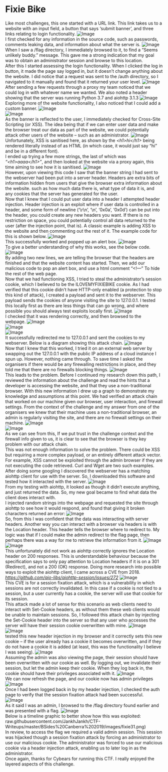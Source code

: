 # Fixie Bike

Like most challenges, this one started with a URL link. This link takes us to a website with an input field, a button that says ‘submit banner’, and three links relating to login functionality.
![Image](https://raw.githubusercontent.com/JankhJankh/CTF-Writeups/master/BSides%20Canberra%202019/images/fixie0.png)            
I first checked for any information in the source code, such as passwords, comments leaking data, and information about what the server is.
![Image](https://raw.githubusercontent.com/JankhJankh/CTF-Writeups/master/BSides%20Canberra%202019/images/fixie1.png)            
When I saw a /flag directory, I immediately browsed to it, to find a “Seems unlikely buddy.” message. This gave me a strong indication that my goal was to obtain an administrator session and browse to this location.      
After this I started assessing the login functionality. When I clicked the log in button, it made the page say logged in, but it doesn’t change anything about the website. I did notice that a request was sent to the /auth directory, so I navigated to it manually and found that it returned your user level.
![Image](https://raw.githubusercontent.com/JankhJankh/CTF-Writeups/master/BSides%20Canberra%202019/images/fixie2.png)            
After sending a few requests through a proxy my team noticed that we could log in with whatever name we wanted. We also noted a header showing that the server was running Python 3.7 and aiohttp 3.1.3
![Image](https://raw.githubusercontent.com/JankhJankh/CTF-Writeups/master/BSides%20Canberra%202019/images/fixie3.png)            
Exploring more of the website functionality, I also noticed that I could add a custom banner.
![Image](https://raw.githubusercontent.com/JankhJankh/CTF-Writeups/master/BSides%20Canberra%202019/images/fixie4.png)            
![Image](https://raw.githubusercontent.com/JankhJankh/CTF-Writeups/master/BSides%20Canberra%202019/images/fixie5.png)            
As the banner is reflected to the user, I immediately checked for Cross-Site Scripting (or XSS). The idea being that if we can enter user data and make the browser treat our data as part of the website, we could potentially attack other users of the website – such as an administrator. 
![Image](https://raw.githubusercontent.com/JankhJankh/CTF-Writeups/master/BSides%20Canberra%202019/images/fixie6.png)            
Unfortunately, XSS is sanitised here, as shown by the *\<h1\>hi\</h1\>* being rendered literally instead of as HTML (in which case, it would just say “hi” and be in a different font).     
I ended up trying a few more strings, the last of which was *“\<h1\>aaaa\</h1\>”*, and then looked at the website via a proxy again, this time aiming to see how it is sanitised. 
![Image](https://raw.githubusercontent.com/JankhJankh/CTF-Writeups/master/BSides%20Canberra%202019/images/fixie7.png)            
However, upon viewing this code I saw that the banner string I had sent to the webserver had been put into a server header. Headers are extra bits of information hidden from users that give the browser extra information about the website. such as how much data there is, what type of data it is, and any cookies that the server has generated for the user.      
Now that I knew that I could put user data into a header I attempted header injection. Header injection is an exploit where if user data is controlled in a header, and some form of newline (‘\r\n’, ‘\n’, ‘0x0a’, ‘0x0d’) can be put into the header, you could create any new headers you want. If there is no restriction on space, you could potentially control all data returned to the user (after the injection point, that is). A classic example is adding XSS to the website and then commenting out the rest of it. The example code for this is shown below.
![Image](https://raw.githubusercontent.com/JankhJankh/CTF-Writeups/master/BSides%20Canberra%202019/images/fixie8.png)            
This successfully worked and popped up an alert box.
![Image](https://raw.githubusercontent.com/JankhJankh/CTF-Writeups/master/BSides%20Canberra%202019/images/fixie9.png)            
To give a better understanding of why this works, see the below code.  
![Image](https://raw.githubusercontent.com/JankhJankh/CTF-Writeups/master/BSides%20Canberra%202019/images/fixie10.png)           
By adding two new lines, we are telling the browser that the headers are finished and that the website content has started. Then, we add our malicious code to pop an alert box, and use a html comment “<!—” To hide the rest of the web page.     
Now that we had functioning XSS, I tried to steal the administrator’s session cookie, which I believed to be the ILOVEMYFIXIEBIKE cookie. As I had verified that this cookie didn’t have HTTP-only enabled (a protection to stop this kind of attack), I created a payload and sent it to the webserver. This payload sends the cookies of anyone visiting the site to 127.0.0.1. I tested this locally first as there are less things that can go wrong, and where possible you should always test exploits locally first.
![Image](https://raw.githubusercontent.com/JankhJankh/CTF-Writeups/master/BSides%20Canberra%202019/images/fixie11.png)           
I checked that it was rendering correctly, and then browsed to the webpage. 
![Image](https://raw.githubusercontent.com/JankhJankh/CTF-Writeups/master/BSides%20Canberra%202019/images/fixie12.png)           
![Image](https://raw.githubusercontent.com/JankhJankh/CTF-Writeups/master/BSides%20Canberra%202019/images/fixie13.png)           
![Image](https://raw.githubusercontent.com/JankhJankh/CTF-Writeups/master/BSides%20Canberra%202019/images/fixie14.png)           
It successfully redirected me to 127.0.0.1 and sent the cookies to my webserver. Below is a diagram showing this attack chain.
![Image](https://raw.githubusercontent.com/JankhJankh/CTF-Writeups/master/BSides%20Canberra%202019/images/fixie15.png)           
Now that I knew that this worked, I tried it on an external web server by swapping out the 127.0.0.1 with the public IP address of a cloud instance I spun up. However, nothing came through. To save time I asked the organisers if there would be any firewalling restrictions in place, and they told me that there are no firewalls blocking things.
![Image](https://raw.githubusercontent.com/JankhJankh/CTF-Writeups/master/BSides%20Canberra%202019/images/fixie16.png)           
This leads to the problem. Before I continued my research down this path, I reviewed the information about the challenge and read the hints that a developer is accessing the website, and that they use a non-traditional browser. With this new information I drew up a graph to demonstrate my knowledge and assumptions at this point. We had verified an attack chain that worked on our machine given our browser, user interaction, and firewall settings. From the context of the challenge and my answer from one of the organisers we knew that their machine uses a non-traditional browser, an admin is regularly visiting the site, and there are no firewall settings on their machine.
![Image](https://raw.githubusercontent.com/JankhJankh/CTF-Writeups/master/BSides%20Canberra%202019/images/fixie17.png)           
![Image](https://raw.githubusercontent.com/JankhJankh/CTF-Writeups/master/BSides%20Canberra%202019/images/fixie18.png)           
As we can see from this, If we put trust in the challenge context and the firewall info given to us, it is clear to see that the browser is they key problem with our attack chain.    
This was not enough information to solve the problem. There could be XSS but requiring a more complex payload, or an entirely different attack vector. For example, XSS cannot be exploited through the admin browser if they are not executing the code retrieved. Curl and Wget are two such examples.    
After doing some googling I discovered the webserver has a matching aiohttp client for use with the server. So, I downloaded this software and tested how it interacted with the server.
![Image](https://raw.githubusercontent.com/JankhJankh/CTF-Writeups/master/BSides%20Canberra%202019/images/fixie19.png)           
From my testing with aiohttp, it looked as though it didn’t execute anything, and just returned the data. So, my new goal became to find what data the client does interact with.     
I injected random strings into the webpage and requested the site through aiohttp to see how it would respond, and found that giving it broken characters returned an error:
![Image](https://raw.githubusercontent.com/JankhJankh/CTF-Writeups/master/BSides%20Canberra%202019/images/fixie20.png)           
So, from this I was confident that the data was interacting with server headers. Another way you can interact with a browser via headers is with the Location header. This header tells the browser where to redirect to. My logic was that if I could make the admin redirect to the flag page, then perhaps there was a way for me to retrieve the information from it.
![Image](https://raw.githubusercontent.com/JankhJankh/CTF-Writeups/master/BSides%20Canberra%202019/images/fixie21.png)           
![Image](https://raw.githubusercontent.com/JankhJankh/CTF-Writeups/master/BSides%20Canberra%202019/images/fixie22.png)           
This unfortunately did not work as aiohttp correctly ignores the Location header on 200 responses. This is understandable behaviour because the specification says to only pay attention to Location headers if it is on a 301 (Redirect), and not a 200 (OK) response. Doing more research into possible ways to exploit the aiohttp client, I came across a CVE from 2018.     
*https://github.com/aio-libs/aiohttp-session/issues/272*
![Image](https://raw.githubusercontent.com/JankhJankh/CTF-Writeups/master/BSides%20Canberra%202019/images/fixie23.png)           
This CVE is for a session fixation attack, which is a vulnerability in which sessions are not correctly invalidated. In this case if a cookie is not tied to a session, but a user currently has a cookie, the server will use that cookie for its session.      
This attack made a lot of sense for this scenario as web clients need to interact with Set-Cookie headers, as without them these web clients would be unable to maintain sessions. So, I followed this attack chain by injecting the Set-Cookie header into the server so that any user who accesses the server will have their session cookie overwritten with mine.
![Image](https://raw.githubusercontent.com/JankhJankh/CTF-Writeups/master/BSides%20Canberra%202019/images/fixie24.png)           
![Image](https://raw.githubusercontent.com/JankhJankh/CTF-Writeups/master/BSides%20Canberra%202019/images/fixie25.png)           
tested this new header injection in my browser and it correctly sets this new cookie – if the user already has a cookie it becomes overwritten, and if they do not have a cookie it is added (at least, this was the functionality I believe I was seeing).
![Image](https://raw.githubusercontent.com/JankhJankh/CTF-Writeups/master/BSides%20Canberra%202019/images/fixie26.png)           
Assuming the admin was also viewing the page, their session should have been overwritten with our cookie as well. By logging out, we invalidate their session, but let the admin keep their cookie. When they log back in, the cookie should have their privileges associated with it.
![Image](https://raw.githubusercontent.com/JankhJankh/CTF-Writeups/master/BSides%20Canberra%202019/images/fixie27.png)           
We can now refresh the page, and our cookie now has admin privileges
![Image](https://raw.githubusercontent.com/JankhJankh/CTF-Writeups/master/BSides%20Canberra%202019/images/fixie28.png)           
Once I had been logged back in by my header injection, I checked the auth page to verify that the session fixation attack had been successful.   
![Image](https://raw.githubusercontent.com/JankhJankh/CTF-Writeups/master/BSides%20Canberra%202019/images/fixie29.png)            
As it said I was an admin, I browsed to the /flag directory found earlier and was presented with a flag.
![Image](https://raw.githubusercontent.com/JankhJankh/CTF-Writeups/master/BSides%20Canberra%202019/images/fixie30.png)           
Below is a timeline graphic to better show how this was exploited:
raw.githubusercontent.com/JankhJankh/CTF-Writeups/master/BSides%20Canberra%202019/images/fixie31.png)          
In review, to access the flag we required a valid admin session. This session was hijacked though a session fixation attack by forcing an administrator to use our malicious cookie. The administrator was forced to use our malicious cookie via a header injection attack, enabling us to later log in as the administrator.      
Once again, thanks for Cybears for running this CTF. I really enjoyed the layered aspects of this challenge.
